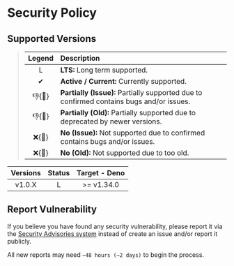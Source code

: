 # Security Policy

## Supported Versions

> | **Legend** | **Description** |
> |:-:|:--|
> | L | **LTS:** Long term supported. |
> | ✔ | **Active / Current:** Currently supported. |
> | 👎{🐛} | **Partially (Issue):** Partially supported due to confirmed contains bugs and/or issues. |
> | 👎{🧓} | **Partially (Old):** Partially supported due to deprecated by newer versions. |
> | ❌{🐛} | **No (Issue):** Not supported due to confirmed contains bugs and/or issues. |
> | ❌{🧓} | **No (Old):** Not supported due to too old. |

| **Versions** | **Status** | **Target - Deno** |
|:-:|:-:|:-:|
| v1.0.X | L | >= v1.34.0 |

## Report Vulnerability

If you believe you have found any security vulnerability, please report it via the [Security Advisories system](https://github.com/hugoalh-studio/send-ifttt-webhook-deno/security/advisories/new) instead of create an issue and/or report it publicly.

All new reports may need `~48 hours (~2 days)` to begin the process.
